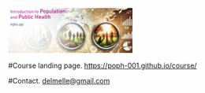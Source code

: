 <img src="banner5.png" alt="Banner Image" style="width: 50%; height: auto;" />

#Course landing page. https://poph-001.github.io/course/

#Contact. delmelle@gmail.com
